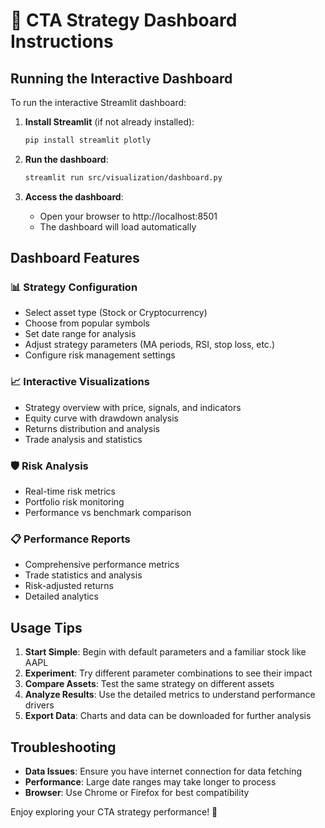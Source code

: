 
# 🚀 CTA Strategy Dashboard Instructions

## Running the Interactive Dashboard

To run the interactive Streamlit dashboard:

1. **Install Streamlit** (if not already installed):
   ```bash
   pip install streamlit plotly
   ```

2. **Run the dashboard**:
   ```bash
   streamlit run src/visualization/dashboard.py
   ```

3. **Access the dashboard**:
   - Open your browser to http://localhost:8501
   - The dashboard will load automatically

## Dashboard Features

### 📊 **Strategy Configuration**
- Select asset type (Stock or Cryptocurrency)
- Choose from popular symbols
- Set date range for analysis
- Adjust strategy parameters (MA periods, RSI, stop loss, etc.)
- Configure risk management settings

### 📈 **Interactive Visualizations**
- Strategy overview with price, signals, and indicators
- Equity curve with drawdown analysis
- Returns distribution and analysis
- Trade analysis and statistics

### 🛡️ **Risk Analysis**
- Real-time risk metrics
- Portfolio risk monitoring
- Performance vs benchmark comparison

### 📋 **Performance Reports**
- Comprehensive performance metrics
- Trade statistics and analysis
- Risk-adjusted returns
- Detailed analytics

## Usage Tips

1. **Start Simple**: Begin with default parameters and a familiar stock like AAPL
2. **Experiment**: Try different parameter combinations to see their impact
3. **Compare Assets**: Test the same strategy on different assets
4. **Analyze Results**: Use the detailed metrics to understand performance drivers
5. **Export Data**: Charts and data can be downloaded for further analysis

## Troubleshooting

- **Data Issues**: Ensure you have internet connection for data fetching
- **Performance**: Large date ranges may take longer to process
- **Browser**: Use Chrome or Firefox for best compatibility

Enjoy exploring your CTA strategy performance! 🎯

